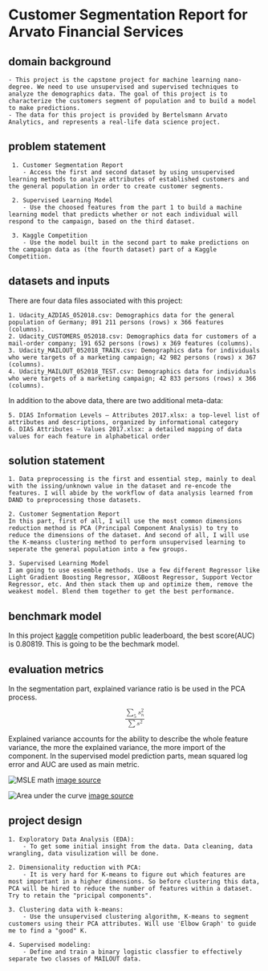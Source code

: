 # Customer Segmentation Report for Arvato Financial Services

## domain background
	- This project is the capstone project for machine learning nano-degree. We need to use unsupervised and supervised techniques to analyze the demographics data. The goal of this project is to characterize the customers segment of population and to build a model to make predictions.
	- The data for this project is provided by Bertelsmann Arvato Analytics, and represents a real-life data science project. 
	

## problem statement

	 1. Customer Segmentation Report
		- Access the first and second dataset by using unsupervised learning methods to analyze attributes of established customers and the general population in order to create customer segments.

	 2. Supervised Learning Model
	 	- Use the choosed features from the part 1 to build a machine learning model that predicts whether or not each individual will respond to the campaign, based on the third dataset.

	 3. Kaggle Competition
		- Use the model built in the second part to make predictions on the campaign data as (the fourth dataset) part of a Kaggle Competition. 

## datasets and inputs

There are four data files associated with this project:

	1. Udacity_AZDIAS_052018.csv: Demographics data for the general population of Germany; 891 211 persons (rows) x 366 features (columns).
	2. Udacity_CUSTOMERS_052018.csv: Demographics data for customers of a mail-order company; 191 652 persons (rows) x 369 features (columns).
	3. Udacity_MAILOUT_052018_TRAIN.csv: Demographics data for individuals who were targets of a marketing campaign; 42 982 persons (rows) x 367 (columns).
	4. Udacity_MAILOUT_052018_TEST.csv: Demographics data for individuals who were targets of a marketing campaign; 42 833 persons (rows) x 366 (columns).

In addition to the above data, there are two additional meta-data:

	5. DIAS Information Levels — Attributes 2017.xlsx: a top-level list of attributes and descriptions, organized by informational category
	6. DIAS Attributes — Values 2017.xlsx: a detailed mapping of data values for each feature in alphabetical order

## solution statement

	1. Data preprocessing is the first and essential step, mainly to deal with the issing/unknown value in the dataset and re-encode the features. I will abide by the workflow of data analysis learned from DAND to preprocessing those datasets.

	2. Customer Segmentation Report 
	In this part, first of all, I will use the most common dimensions reduction method is PCA (Principal Component Analysis) to try to reduce the dimensions of the dataset. And second of all, I will use the K-meanss clustering method to perform unsupervised learning to seperate the general population into a few groups. 

	3. Supervised Learning Model 
	I am going to use essemble methods. Use a few different Regressor like Light Gradient Boosting Regressor, XGBoost Regressor, Support Vector Regressor, etc. And then stack them up and optimize them, remove the weakest model. Blend them together to get the best performance.

## benchmark model

In this project [kaggle](https://www.kaggle.com/c/udacity-arvato-identify-customers/leaderboard) competition public leaderboard, the best score(AUC) is 0.80819. This is going to be the bechmark model.


## evaluation metrics

In the segmentation part, explained variance ratio is be used in the PCA process. 

<math xmlns="http://www.w3.org/1998/Math/MathML" display="block">
  <mfrac>
    <mrow>
      <munderover>
        <mo>&#x2211;<!-- ∑ --></mo>
        <mrow class="MJX-TeXAtom-ORD">
          <mn>5</mn>
        </mrow>
        <mrow class="MJX-TeXAtom-ORD">

   </mrow>
      </munderover>
      <msubsup>
        <mi>s</mi>
        <mi>n</mi>
        <mn>2</mn>
      </msubsup>
    </mrow>
    <mrow>
      <mo>&#x2211;<!-- ∑ --></mo>
      <msup>
        <mi>s</mi>
        <mn>2</mn>
      </msup>
    </mrow>
  </mfrac>
</math>

Explained variance accounts for the ability to describe the whole feature variance, the more the explained variance, the more import of the component.
In the supervised model prediction parts, mean squared log error and AUC are used as main metric.

![MSLE math](https://peltarion.com/static/msle_01.png) 
[image source](https://peltarion.com/knowledge-center/documentation/modeling-view/build-an-ai-model/loss-functions/mean-squared-logarithmic-error)

![Area under the curve](https://miro.medium.com/max/361/1*pk05QGzoWhCgRiiFbz-oKQ.png) 
[image source](https://towardsdatascience.com/understanding-auc-roc-curve-68b2303cc9c5)

## project design
	
	1. Exploratory Data Analysis (EDA):
		- To get some initial insight from the data. Data cleaning, data wrangling, data visulization will be done. 

	2. Dimensionality reduction with PCA:
		- It is very hard for K-means to figure out which features are most important in a higher dimensions. So before clustering this data, PCA will be hired to reduce the number of features within a dataset. Try to retain the "pricipal components".

	3. Clustering data with k-means:
		- Use the unsupervised clustering algorithm, K-means to segment customers using their PCA attributes. Will use 'Elbow Graph' to guide me to find a "good" K.

	4. Supervised modeling:
		- Define and train a binary logistic classfier to effectively separate two classes of MAILOUT data.
